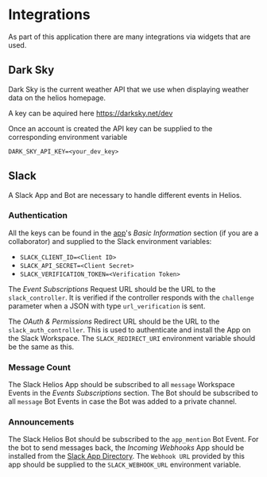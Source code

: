 # Integrations

As part of this application there are many integrations via widgets that are used.

## Dark Sky

Dark Sky is the current weather API that we use when displaying weather data on the helios homepage.

A key can be aquired here https://darksky.net/dev

Once an account is created the API key can be supplied to the corresponding environment variable

`DARK_SKY_API_KEY=<your_dev_key>`

## Slack

A Slack App and Bot are necessary to handle different events in Helios.

### Authentication

All the keys can be found in the [app](https://api.slack.com/apps)'s _Basic Information_ section (if you are a collaborator) and supplied to the Slack environment variables:

- `SLACK_CLIENT_ID=<Client ID>`
- `SLACK_API_SECRET=<Client Secret>`
- `SLACK_VERIFICATION_TOKEN=<Verification Token>`

The _Event Subscriptions_ Request URL should be the URL to the `slack_controller`. It is verified if the controller responds with the `challenge` parameter when a JSON with type `url_verification` is sent.

The _OAuth & Permissions_ Redirect URL should be the URL to the `slack_auth_controller`. This is used to authenticate and install the App on the Slack Workspace. The `SLACK_REDIRECT_URI` environment variable should be the same as this.

### Message Count

The Slack Helios App should be subscribed to all `message` Workspace Events in the _Events Subscriptions_ section. The Bot should be subscribed to all `message` Bot Events in case the Bot was added to a private channel.

### Announcements

The Slack Helios Bot should be subscribed to the `app_mention` Bot Event.
For the bot to send messages back, the _Incoming Webhooks_ App should be installed from the [Slack App Directory](https://mojotech.slack.com/apps). The `Webhook URL` provided by this app should be supplied to the `SLACK_WEBHOOK_URL` environment variable.
